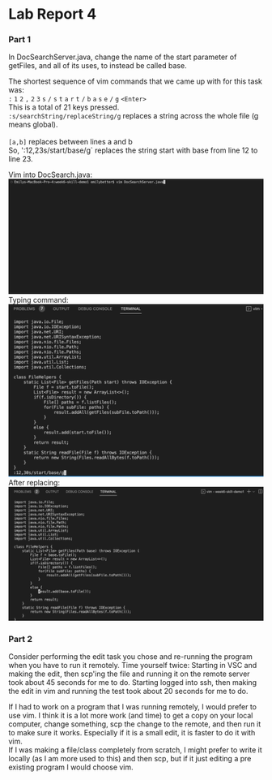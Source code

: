 # Lab Report 4
### Part 1
In DocSearchServer.java, change the name of the start parameter of getFiles, and all of its uses, to instead be called base.

The shortest sequence of vim commands that we came up with for this task was:  
`:` `1` `2` `,` `2` `3` `s` `/` `s` `t` `a` `r` `t` `/` `b` `a` `s` `e` `/` `g` `<Enter>` <br />
This is a total of 21 keys pressed.<br />
`:s/searchString/replaceString/g` replaces a string across the whole file (g means global).  <br />  
`[a,b]` replaces between lines a and b<br />
So, ':12,23s/start/base/g` replaces the string start with base from line 12 to line 23.  <br />

Vim into DocSearch.java:
![Image](vim_docsearch.png)
Typing command:
![Image](type_command.png)
After replacing:
![Image](after_enter.png)

### Part 2
Consider performing the edit task you chose and re-running the program when you have to run it remotely. Time yourself twice:
Starting in VSC and making the edit, then scp'ing the file and running it on the remote server took about 45 seconds for me to do.
Starting logged into ssh, then making the edit in vim and running the test took about 20 seconds for me to do.

If I had to work on a program that I was running remotely, I would prefer to use vim. I think it is a lot more work (and time) to get a copy on your local computer, change something, scp the change to the remote, and then run it to make sure it works. Especially if it is a small edit, it is faster to do it with vim.   
If I was making a file/class completely from scratch, I might prefer to write it locally (as I am more used to this) and then scp, but if it just editing a pre existing program I would choose vim.
